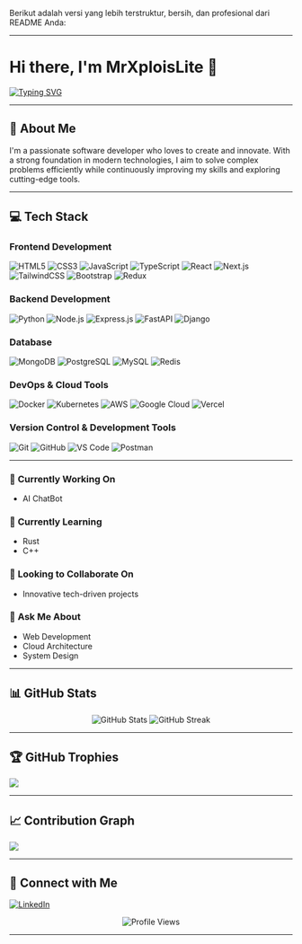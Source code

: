 Berikut adalah versi yang lebih terstruktur, bersih, dan profesional dari README Anda:  

---

# Hi there, I'm **MrXploisLite** 👋  

[![Typing SVG](https://readme-typing-svg.herokuapp.com?font=Fira+Code&pause=1000&width=435&lines=Full+Stack+Developer;Always+Learning+New+Things;Building+the+Future+with+Code)](https://git.io/typing-svg)  

---

## 🚀 About Me  
I'm a passionate software developer who loves to create and innovate. With a strong foundation in modern technologies, I aim to solve complex problems efficiently while continuously improving my skills and exploring cutting-edge tools.  

---

## 💻 Tech Stack  

### **Frontend Development**  
![HTML5](https://img.shields.io/badge/HTML5-E34F26?style=for-the-badge&logo=html5&logoColor=white)
![CSS3](https://img.shields.io/badge/CSS3-1572B6?style=for-the-badge&logo=css3&logoColor=white)
![JavaScript](https://img.shields.io/badge/JavaScript-F7DF1E?style=for-the-badge&logo=javascript&logoColor=black)
![TypeScript](https://img.shields.io/badge/TypeScript-007ACC?style=for-the-badge&logo=typescript&logoColor=white)
![React](https://img.shields.io/badge/React-20232A?style=for-the-badge&logo=react&logoColor=61DAFB)
![Next.js](https://img.shields.io/badge/Next.js-000000?style=for-the-badge&logo=next.js&logoColor=white)
![TailwindCSS](https://img.shields.io/badge/Tailwind_CSS-38B2AC?style=for-the-badge&logo=tailwind-css&logoColor=white)
![Bootstrap](https://img.shields.io/badge/Bootstrap-563D7C?style=for-the-badge&logo=bootstrap&logoColor=white)
![Redux](https://img.shields.io/badge/Redux-593D88?style=for-the-badge&logo=redux&logoColor=white)  

### **Backend Development**  
![Python](https://img.shields.io/badge/Python-3776AB?style=for-the-badge&logo=python&logoColor=white)
![Node.js](https://img.shields.io/badge/Node.js-43853D?style=for-the-badge&logo=node.js&logoColor=white)
![Express.js](https://img.shields.io/badge/Express.js-404D59?style=for-the-badge)
![FastAPI](https://img.shields.io/badge/FastAPI-009688?style=for-the-badge&logo=FastAPI&logoColor=white)
![Django](https://img.shields.io/badge/Django-092E20?style=for-the-badge&logo=django&logoColor=white)  

### **Database**  
![MongoDB](https://img.shields.io/badge/MongoDB-4EA94B?style=for-the-badge&logo=mongodb&logoColor=white)
![PostgreSQL](https://img.shields.io/badge/PostgreSQL-316192?style=for-the-badge&logo=postgresql&logoColor=white)
![MySQL](https://img.shields.io/badge/MySQL-005C84?style=for-the-badge&logo=mysql&logoColor=white)
![Redis](https://img.shields.io/badge/Redis-DC382D?style=for-the-badge&logo=redis&logoColor=white)  

### **DevOps & Cloud Tools**  
![Docker](https://img.shields.io/badge/Docker-2496ED?style=for-the-badge&logo=docker&logoColor=white)
![Kubernetes](https://img.shields.io/badge/Kubernetes-326CE5?style=for-the-badge&logo=kubernetes&logoColor=white)
![AWS](https://img.shields.io/badge/AWS-232F3E?style=for-the-badge&logo=amazon-aws&logoColor=white)
![Google Cloud](https://img.shields.io/badge/Google_Cloud-4285F4?style=for-the-badge&logo=google-cloud&logoColor=white)
![Vercel](https://img.shields.io/badge/Vercel-000000?style=for-the-badge&logo=vercel&logoColor=white)  

### **Version Control & Development Tools**  
![Git](https://img.shields.io/badge/Git-F05032?style=for-the-badge&logo=git&logoColor=white)
![GitHub](https://img.shields.io/badge/GitHub-100000?style=for-the-badge&logo=github&logoColor=white)
![VS Code](https://img.shields.io/badge/VS_Code-0078D4?style=for-the-badge&logo=visual%20studio%20code&logoColor=white)
![Postman](https://img.shields.io/badge/Postman-FF6C37?style=for-the-badge&logo=postman&logoColor=white)  

---

### 🔭 **Currently Working On**  
- AI ChatBot  

### 🌱 **Currently Learning**  
- Rust  
- C++  

### 👯 **Looking to Collaborate On**  
- Innovative tech-driven projects  

### 💬 **Ask Me About**  
- Web Development  
- Cloud Architecture  
- System Design  

---

## 📊 GitHub Stats  

<p align="center">
  <img src="https://github-readme-stats.vercel.app/api?username=MrXploisLite&show_icons=true&theme=radical" alt="GitHub Stats" />
  <img src="https://github-readme-streak-stats.herokuapp.com/?user=MrXploisLite&theme=radical" alt="GitHub Streak" />
</p>  

---

## 🏆 GitHub Trophies  
![](https://github-profile-trophy.vercel.app/?username=MrXploisLite&theme=radical&no-frame=false&no-bg=true&margin-w=4)  

---

## 📈 Contribution Graph  
![](https://activity-graph.herokuapp.com/graph?username=MrXploisLite&theme=redical)  

---

## 🤝 Connect with Me  
[![LinkedIn](https://img.shields.io/badge/LinkedIn-0077B5?style=for-the-badge&logo=linkedin&logoColor=white)](https://www.linkedin.com/in/romy-rianata-04355a308/)  

<p align="center">
  <img src="https://komarev.com/ghpvc/?username=MrXploisLite&label=Profile%20Views&color=0e75b6&style=flat" alt="Profile Views" />
</p>  

--- 
